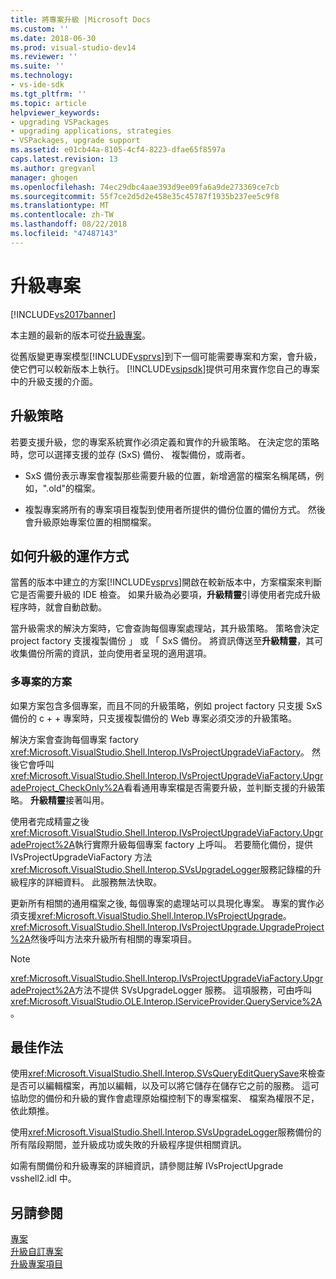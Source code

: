 ```yaml
---
title: 將專案升級 |Microsoft Docs
ms.custom: ''
ms.date: 2018-06-30
ms.prod: visual-studio-dev14
ms.reviewer: ''
ms.suite: ''
ms.technology:
- vs-ide-sdk
ms.tgt_pltfrm: ''
ms.topic: article
helpviewer_keywords:
- upgrading VSPackages
- upgrading applications, strategies
- VSPackages, upgrade support
ms.assetid: e01cb44a-8105-4cf4-8223-dfae65f8597a
caps.latest.revision: 13
ms.author: gregvanl
manager: ghogen
ms.openlocfilehash: 74ec29dbc4aae393d9ee09fa6a9de273369ce7cb
ms.sourcegitcommit: 55f7ce2d5d2e458e35c45787f1935b237ee5c9f8
ms.translationtype: MT
ms.contentlocale: zh-TW
ms.lasthandoff: 08/22/2018
ms.locfileid: "47487143"
---
```

# <a name="upgrading-projects"></a>升級專案
[!INCLUDE[vs2017banner](../../includes/vs2017banner.md)]

本主題的最新的版本可從[升級專案](https://docs.microsoft.com/visualstudio/extensibility/internals/upgrading-projects)。  
  
從舊版變更專案模型[!INCLUDE[vsprvs](../../includes/vsprvs-md.md)]到下一個可能需要專案和方案，會升級，使它們可以較新版本上執行。 [!INCLUDE[vsipsdk](../../includes/vsipsdk-md.md)]提供可用來實作您自己的專案中的升級支援的介面。  
  
## <a name="upgrade-strategies"></a>升級策略  
 若要支援升級，您的專案系統實作必須定義和實作的升級策略。 在決定您的策略時，您可以選擇支援的並存 (SxS) 備份、 複製備份，或兩者。  
  
-   SxS 備份表示專案會複製那些需要升級的位置，新增適當的檔案名稱尾碼，例如，".old"的檔案。  
  
-   複製專案將所有的專案項目複製到使用者所提供的備份位置的備份方式。 然後會升級原始專案位置的相關檔案。  
  
## <a name="how-upgrade-works"></a>如何升級的運作方式  
 當舊的版本中建立的方案[!INCLUDE[vsprvs](../../includes/vsprvs-md.md)]開啟在較新版本中，方案檔案來判斷它是否需要升級的 IDE 檢查。 如果升級為必要項，**升級精靈**引導使用者完成升級程序時，就會自動啟動。  
  
 當升級需求的解決方案時，它會查詢每個專案處理站，其升級策略。 策略會決定 project factory 支援複製備份 」 或 「 SxS 備份。 將資訊傳送至**升級精靈**，其可收集備份所需的資訊，並向使用者呈現的適用選項。  
  
### <a name="multi-project-solutions"></a>多專案的方案  
 如果方案包含多個專案，而且不同的升級策略，例如 project factory 只支援 SxS 備份的 c + + 專案時，只支援複製備份的 Web 專案必須交涉的升級策略。  
  
 解決方案會查詢每個專案 factory <xref:Microsoft.VisualStudio.Shell.Interop.IVsProjectUpgradeViaFactory>。 然後它會呼叫<xref:Microsoft.VisualStudio.Shell.Interop.IVsProjectUpgradeViaFactory.UpgradeProject_CheckOnly%2A>看看通用專案檔是否需要升級，並判斷支援的升級策略。 **升級精靈**接著叫用。  
  
 使用者完成精靈之後<xref:Microsoft.VisualStudio.Shell.Interop.IVsProjectUpgradeViaFactory.UpgradeProject%2A>執行實際升級每個專案 factory 上呼叫。 若要簡化備份，提供 IVsProjectUpgradeViaFactory 方法<xref:Microsoft.VisualStudio.Shell.Interop.SVsUpgradeLogger>服務記錄檔的升級程序的詳細資料。 此服務無法快取。  
  
 更新所有相關的通用檔案之後, 每個專案的處理站可以具現化專案。 專案的實作必須支援<xref:Microsoft.VisualStudio.Shell.Interop.IVsProjectUpgrade>。 <xref:Microsoft.VisualStudio.Shell.Interop.IVsProjectUpgrade.UpgradeProject%2A>然後呼叫方法來升級所有相關的專案項目。  
  
> [!NOTE]
>  <xref:Microsoft.VisualStudio.Shell.Interop.IVsProjectUpgradeViaFactory.UpgradeProject%2A>方法不提供 SVsUpgradeLogger 服務。 這項服務，可由呼叫<xref:Microsoft.VisualStudio.OLE.Interop.IServiceProvider.QueryService%2A>。  
  
## <a name="best-practices"></a>最佳作法  
 使用<xref:Microsoft.VisualStudio.Shell.Interop.SVsQueryEditQuerySave>來檢查是否可以編輯檔案，再加以編輯，以及可以將它儲存在儲存它之前的服務。 這可協助您的備份和升級的實作會處理原始檔控制下的專案檔案、 檔案為權限不足，依此類推。  
  
 使用<xref:Microsoft.VisualStudio.Shell.Interop.SVsUpgradeLogger>服務備份的所有階段期間，並升級成功或失敗的升級程序提供相關資訊。  
  
 如需有關備份和升級專案的詳細資訊，請參閱註解 IVsProjectUpgrade vsshell2.idl 中。  
  
## <a name="see-also"></a>另請參閱  
 [專案](../../extensibility/internals/projects.md)   
 [升級自訂專案](../../misc/upgrading-custom-projects.md)   
 [升級專案項目](../../misc/upgrading-project-items.md)

